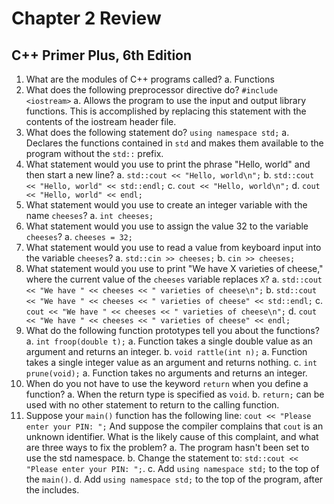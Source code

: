 # Chapter 2 Review
## C++ Primer Plus, 6th Edition

1. What are the modules of C++ programs called?
    a. Functions
2. What does the following preprocessor directive do?
    `#include <iostream>`
    a. Allows the program to use the input and output library functions. This is accomplished by replacing this
       statement with the contents of the iostream header file.
3. What does the following statement do?
    `using namespace std;`
    a. Declares the functions contained in `std` and makes them available to the program without the `std::` prefix.
4. What statement would you use to print the phrase "Hello, world" and then start a new line?
    a. `std::cout << "Hello, world\n";`
    b. `std::cout << "Hello, world" << std::endl;`
    c. `cout << "Hello, world\n";`
    d. `cout << "Hello, world" << endl;`
5. What statement would you use to create an integer variable with the name `cheeses`?
    a. `int cheeses;`
6. What statement would you use to assign the value 32 to the variable `cheeses`?
    a. `cheeses = 32;`
7. What statement would you use to read a value from keyboard input into the variable `cheeses`?
    a. `std::cin >> cheeses;`
    b. `cin >> cheeses;`
8. What statement would you use to print "We have X varieties of cheese," where the current value of the `cheeses`
   variable replaces `X`?
    a. `std::cout << "We have " << cheeses << " varieties of cheese\n";`
    b. `std::cout << "We have " << cheeses << " varieties of cheese" << std::endl;`
    c. `cout << "We have " << cheeses << " varieties of cheese\n";`
    d. `cout << "We have " << cheeses << " varieties of cheese" << endl;`
9. What do the following function prototypes tell you about the functions?
    a. `int froop(double t);`
        a. Function takes a single double value as an argument and returns an integer.
    b. `void rattle(int n);`
        a. Function takes a single integer value as an argument and returns nothing.
    c. `int prune(void);`
        a. Function takes no arguments and returns an integer.
10. When do you not have to use the keyword `return` when you define a function?
    a. When the return type is specified as `void`.
    b. `return;` can be used with no other statement to return to the calling function.
11. Suppose your `main()` function has the following line:
    `cout << "Please enter your PIN: ";`
    And suppose the compiler complains that `cout` is an unknown identifier. What is the likely cause of this complaint,
    and what are three ways to fix the problem?
    a. The program hasn't been set to use the std namespace.
    b. Change the statement to: `std::cout << "Please enter your PIN: ";`.
    c. Add `using namespace std;` to the top of the `main()`.
    d. Add `using namespace std;` to the top of the program, after the includes.
